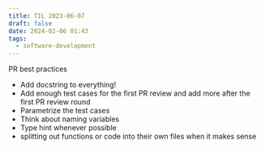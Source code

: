 ```yaml
---
title: TIL 2023-06-07
draft: false
date: 2024-02-06 01:43
tags:
  - software-development
---
```

PR best practices
- Add docstring to everything!
- Add enough test cases for the first PR review and add more after the first PR review round
- Parametrize the test cases
- Think about naming variables
- Type hint whenever possible
- splitting out functions or code into their own files when it makes sense


